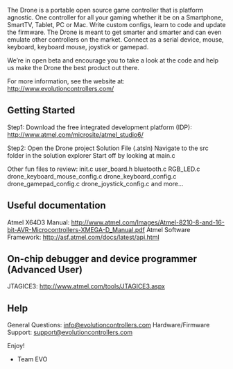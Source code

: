 The Drone is a portable open source game controller that is platform agnostic. One controller for all your gaming whether it be on a Smartphone, SmartTV, Tablet, PC or Mac. Write custom configs, learn to code and update the firmware. The Drone is meant to get smarter and smarter and can even emulate other controllers on the market. Connect as a serial device, mouse, keyboard, keyboard mouse, joystick or gamepad. 

We’re in open beta and encourage you to take a look at the code and help us make the Drone the best product out there.

For more information, see the website at: http://www.evolutioncontrollers.com/

Getting Started
---------------
Step1:
Download the free integrated development platform (IDP): http://www.atmel.com/microsite/atmel_studio6/

Step2:
Open the Drone project Solution File (.atsln)
Navigate to the src folder in the solution explorer
Start off by looking at main.c

Other fun files to review:
init.c
user_board.h
bluetooth.c
RGB_LED.c
drone_keyboard_mouse_config.c
drone_keyboard_config.c
drone_gamepad_config.c
drone_joystick_config.c
and more...

Useful documentation
---------------------
Atmel X64D3 Manual: http://www.atmel.com/Images/Atmel-8210-8-and-16-bit-AVR-Microcontrollers-XMEGA-D_Manual.pdf
Atmel Software Framework: http://asf.atmel.com/docs/latest/api.html

On-chip debugger and device programmer (Advanced User)
--------------------------------------------------------
JTAGICE3: http://www.atmel.com/tools/JTAGICE3.aspx

Help
----
General Questions: info@evolutioncontrollers.com
Hardware/Firmware Support: support@evolutioncontrollers.com

Enjoy!

- Team EVO
